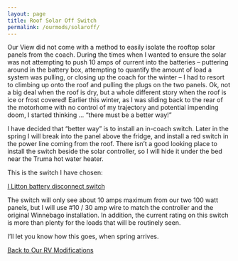 ```yaml
---
layout: page
title: Roof Solar Off Switch
permalink: /ourmods/solaroff/
---
```

Our View did not come with a method to easily isolate the rooftop solar panels from the coach.  During the times when I wanted to ensure the solar was not attempting to push 10 amps of current into the batteries – puttering around in the battery box, attempting to quantify the amount of load a system was pulling, or closing up the coach for the winter – I had to resort to climbing up onto the roof and pulling the plugs on the two panels.  Ok, not a big deal when the roof is dry, but a whole different story when the roof is ice or frost covered!  Earlier this winter, as I was sliding back to the rear of the motorhome with no control of my trajectory and potential impending doom, I started thinking ... “there must be a better way!”

I have decided that “better way” is to install an in-coach switch.  Later in the spring I will break into the panel above the fridge, and install a red switch in the power line coming from the roof.  There isn’t a good looking place to install the switch beside the solar controller, so I will hide it under the bed near the Truma hot water heater.  

This is the switch I have chosen:

[I Litton battery disconnect switch](https://www.amazon.ca/gp/product/B097JHCXD5/ref=ppx_yo_dt_b_asin_title_o00_s01?ie=UTF8&th=1)

The switch will only see about 10 amps maximum from our two 100 watt panels, but I will use #10 / 30 amp wire to match the controller and the original Winnebago installation.  In addition, the current rating on this switch is more than plenty for the loads that will be routinely seen.

I’ll let you know how this goes, when spring arrives.

[Back to Our RV Modifications](/ourmods/)


